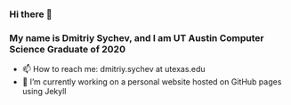 ### Hi there 👋
### My name is Dmitriy Sychev, and I am UT Austin Computer Science Graduate of 2020
 - 📫 How to reach me: dmitriy.sychev at utexas.edu
 - 🔭 I’m currently working on a personal website hosted on GitHub pages using Jekyll
<!--
**dmitriysychev/dmitriysychev** is a ✨ _special_ ✨ repository because its `README.md` (this file) appears on your GitHub profile.

Here are some ideas to get you started:

- 🔭 I’m currently working on ...
- 🌱 I’m currently learning ...
- 👯 I’m looking to collaborate on ...
- 🤔 I’m looking for help with ...
- 💬 Ask me about ...
- 📫 How to reach me: ...
- 😄 Pronouns: ...
- ⚡ Fun fact: ...
-->
